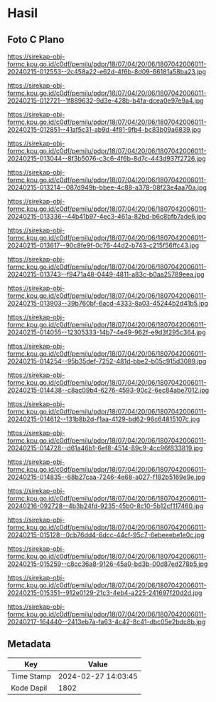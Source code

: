 # Hasil

## Foto C Plano

https://sirekap-obj-formc.kpu.go.id/c0df/pemilu/pdpr/18/07/04/20/06/1807042006011-20240215-012553--2c458a22-e62d-4f6b-8d09-66181a58ba23.jpg

https://sirekap-obj-formc.kpu.go.id/c0df/pemilu/pdpr/18/07/04/20/06/1807042006011-20240215-012721--1f889632-9d3e-428b-b4fa-dcea0e97e9a4.jpg

https://sirekap-obj-formc.kpu.go.id/c0df/pemilu/pdpr/18/07/04/20/06/1807042006011-20240215-012851--41af5c31-ab9d-4f81-9fb4-bc83b09a6839.jpg

https://sirekap-obj-formc.kpu.go.id/c0df/pemilu/pdpr/18/07/04/20/06/1807042006011-20240215-013044--8f3b5076-c3c6-4f6b-8d7c-443d937f2726.jpg

https://sirekap-obj-formc.kpu.go.id/c0df/pemilu/pdpr/18/07/04/20/06/1807042006011-20240215-013214--087d949b-bbee-4c88-a378-08f23e4aa70a.jpg

https://sirekap-obj-formc.kpu.go.id/c0df/pemilu/pdpr/18/07/04/20/06/1807042006011-20240215-013336--44b41b97-4ec3-461a-82bd-b6c8bfb7ade6.jpg

https://sirekap-obj-formc.kpu.go.id/c0df/pemilu/pdpr/18/07/04/20/06/1807042006011-20240215-013617--90c8fe9f-0c76-44d2-b743-c215f56ffc43.jpg

https://sirekap-obj-formc.kpu.go.id/c0df/pemilu/pdpr/18/07/04/20/06/1807042006011-20240215-013743--f9471a48-0449-4811-a83c-b0aa25789eea.jpg

https://sirekap-obj-formc.kpu.go.id/c0df/pemilu/pdpr/18/07/04/20/06/1807042006011-20240215-013903--39b760bf-6acd-4333-8a03-45244b2d41b5.jpg

https://sirekap-obj-formc.kpu.go.id/c0df/pemilu/pdpr/18/07/04/20/06/1807042006011-20240215-014055--12305333-14b7-4e49-962f-e9d3f295c364.jpg

https://sirekap-obj-formc.kpu.go.id/c0df/pemilu/pdpr/18/07/04/20/06/1807042006011-20240215-014254--95b35def-7252-481d-bbe2-b05c915d3089.jpg

https://sirekap-obj-formc.kpu.go.id/c0df/pemilu/pdpr/18/07/04/20/06/1807042006011-20240215-014438--c8ac09b4-6276-4593-90c2-6ec84abe7012.jpg

https://sirekap-obj-formc.kpu.go.id/c0df/pemilu/pdpr/18/07/04/20/06/1807042006011-20240215-014612--131b8b2d-f1aa-4129-bd62-96c64815107c.jpg

https://sirekap-obj-formc.kpu.go.id/c0df/pemilu/pdpr/18/07/04/20/06/1807042006011-20240215-014728--d61a46b1-6ef8-4514-89c9-4cc96f833819.jpg

https://sirekap-obj-formc.kpu.go.id/c0df/pemilu/pdpr/18/07/04/20/06/1807042006011-20240215-014835--68b27caa-7246-4e68-a027-f182b5169e9e.jpg

https://sirekap-obj-formc.kpu.go.id/c0df/pemilu/pdpr/18/07/04/20/06/1807042006011-20240216-092728--4b3b24fd-9235-45b0-8c10-5b12cf117460.jpg

https://sirekap-obj-formc.kpu.go.id/c0df/pemilu/pdpr/18/07/04/20/06/1807042006011-20240215-015128--0cb76dd4-6dcc-44cf-95c7-6ebeeebe1e0c.jpg

https://sirekap-obj-formc.kpu.go.id/c0df/pemilu/pdpr/18/07/04/20/06/1807042006011-20240215-015259--c8cc36a8-9126-45a0-bd3b-00d87ed278b5.jpg

https://sirekap-obj-formc.kpu.go.id/c0df/pemilu/pdpr/18/07/04/20/06/1807042006011-20240215-015351--912e0129-21c3-4eb4-a225-241697f20d2d.jpg

https://sirekap-obj-formc.kpu.go.id/c0df/pemilu/pdpr/18/07/04/20/06/1807042006011-20240217-164440--2413eb7a-fa63-4c42-8c41-dbc05e2bdc8b.jpg


## Metadata

| Key        | Value               |
| ---------- | ------------------- |
| Time Stamp | 2024-02-27 14:03:45 |
| Kode Dapil | 1802                |



